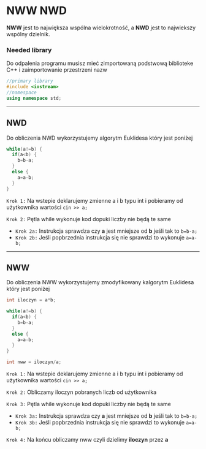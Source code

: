 # NWW NWD
<strong>NWW</strong> jest to największa wspólna wielokrotność, a <strong>NWD</strong> jest to najwiekszy wspólny dzielnik.

### Needed library
Do odpalenia programu musisz mieć zimportowaną podstwową biblioteke C++ i zaimportowanie przestrzeni nazw
```c++
//primary library
#include <iostream>
//namespace
using namespace std;
```
---

## NWD

Do obliczenia NWD wykorzystujemy algorytm Euklidesa który jest poniżej

```c++
while(a!=b) {
  if(a<b) {
    b=b-a;
  }
  else {
    a=a-b;
  }
}
```

`Krok 1:` Na wstepie deklarujemy zmienne a i b typu int i pobieramy od użytkownika wartości `cin >> a;`

`Krok 2:` Pętla while wykonuje kod dopuki liczby nie będą te same
* `Krok 2a:` Instrukcja sprawdza czy <strong>a</strong> jest mniejsze od <strong>b</strong> jeśli tak to `b=b-a;`
* `Krok 2b:` Jeśli popbrzednia instrukcja się nie sprawdzi to wykonuje `a=a-b;`

---

## NWW
Do obliczenia NWW wykorzystujemy zmodyfikowany kalgorytm Euklidesa który jest poniżej

```c++
int iloczyn = a*b;

while(a!=b) {
  if(a<b) {
    b=b-a;
  }
  else {
    a=a-b;
  }
}

int nww = iloczyn/a;
```

`Krok 1:` Na wstepie deklarujemy zmienne a i b typu int i pobieramy od użytkownika wartości `cin >> a;`

`Krok 2:` Obliczamy iloczyn pobranych liczb od użytkownika

`Krok 3:` Pętla while wykonuje kod dopuki liczby nie będą te same
* `Krok 3a:` Instrukcja sprawdza czy <strong>a</strong> jest mniejsze od <strong>b</strong> jeśli tak to `b=b-a;`
* `Krok 3b:` Jeśli popbrzednia instrukcja się nie sprawdzi to wykonuje `a=a-b;`

`Krok 4:` Na końcu obliczamy nww czyli dzielimy <strong>iloczyn</strong> przez <strong>a</strong>


